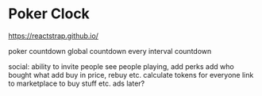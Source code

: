 # Poker Clock

https://reactstrap.github.io/


poker countdown
global countdown
every interval countdown

social:
ability to invite people
see people playing, add perks
add who bought what
add buy in price, rebuy etc.
calculate tokens for everyone
link to marketplace to buy stuff etc.
ads later?
